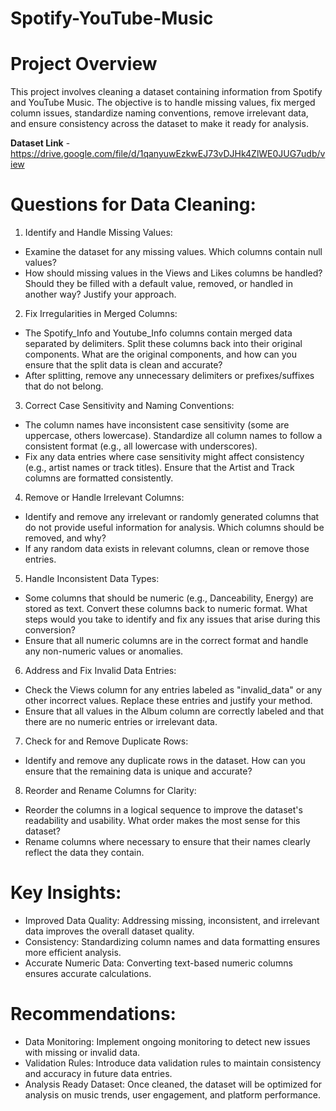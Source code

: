 # Spotify-YouTube-Music

# Project Overview
This project involves cleaning a dataset containing information from Spotify and YouTube Music. The objective is to handle missing values, fix merged column issues, standardize naming conventions, remove irrelevant data, and ensure consistency across the dataset to make it ready for analysis.

**Dataset Link** - https://drive.google.com/file/d/1qanyuwEzkwEJ73vDJHk4ZlWE0JUG7udb/view

# Questions for Data Cleaning:

1. Identify and Handle Missing Values:
- Examine the dataset for any missing values. Which columns contain null values?
- How should missing values in the Views and Likes columns be handled? Should they be filled with a default value, removed, or handled in another way? Justify your approach.
2. Fix Irregularities in Merged Columns:
- The Spotify_Info and Youtube_Info columns contain merged data separated by delimiters. Split these columns back into their original components. What are the original components, and how can you ensure that the split data is clean and accurate?
- After splitting, remove any unnecessary delimiters or prefixes/suffixes that do not belong.
3. Correct Case Sensitivity and Naming Conventions:
- The column names have inconsistent case sensitivity (some are uppercase, others lowercase). Standardize all column names to follow a consistent format (e.g., all lowercase with underscores).
- Fix any data entries where case sensitivity might affect consistency (e.g., artist names or track titles). Ensure that the Artist and Track columns are formatted consistently.
4. Remove or Handle Irrelevant Columns:
- Identify and remove any irrelevant or randomly generated columns that do not provide useful information for analysis. Which columns should be removed, and why?
- If any random data exists in relevant columns, clean or remove those entries.
5. Handle Inconsistent Data Types:
- Some columns that should be numeric (e.g., Danceability, Energy) are stored as text. Convert these columns back to numeric format. What steps would you take to identify and fix any issues that arise during this conversion?
- Ensure that all numeric columns are in the correct format and handle any non-numeric values or anomalies.
6. Address and Fix Invalid Data Entries:
- Check the Views column for any entries labeled as "invalid_data" or any other incorrect values. Replace these entries and justify your method.
- Ensure that all values in the Album column are correctly labeled and that there are no numeric entries or irrelevant data.
7. Check for and Remove Duplicate Rows:
- Identify and remove any duplicate rows in the dataset. How can you ensure that the remaining data is unique and accurate?
8. Reorder and Rename Columns for Clarity:
- Reorder the columns in a logical sequence to improve the dataset's readability and usability. What order makes the most sense for this dataset?
- Rename columns where necessary to ensure that their names clearly reflect the data they contain.

# Key Insights:
- Improved Data Quality: Addressing missing, inconsistent, and irrelevant data improves the overall dataset quality.
-  Consistency: Standardizing column names and data formatting ensures more efficient analysis.
- Accurate Numeric Data: Converting text-based numeric columns ensures accurate calculations.

# Recommendations:

- Data Monitoring: Implement ongoing monitoring to detect new issues with missing or invalid data.
- Validation Rules: Introduce data validation rules to maintain consistency and accuracy in future data entries.
- Analysis Ready Dataset: Once cleaned, the dataset will be optimized for analysis on music trends, user engagement, and platform performance.
